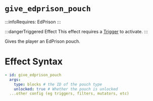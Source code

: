 # `give_edprison_pouch`
:::infoRequires:
EdPrison
:::

:::dangerTriggered Effect
This effect requires a [Trigger](https://plugins.auxilor.io/effects/all-triggers) to activate.
:::

Gives the player an EdPrison pouch.
# Effect Syntax
```yaml
- id: give_edprison_pouch
  args:
    type: blocks # the ID of the pouch type
    unlocked: true # Whether the pouch is unlocked
  ...other config (eg triggers, filters, mutators, etc)
```
